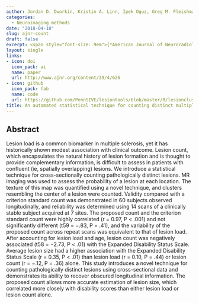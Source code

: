 ```yaml
---
author: Jordan D. Dworkin, Kristin A. Linn, Ipek Oguz, Greg M. Fleishman, Rohit Bakshi, Govind Nair, Peter A. Calabresi, Roland G. Henry, Jiwon Oh, Nico Papinutto, Daniel Pelletier, William Rooney, William Stern, Nancy L. Sicotte, Daniel S. Reich & Russell T. Shinohara
categories:
  - Neuroimaging methods
date: "2018-04-10"
slug: ajnr-count
draft: false
excerpt: <span style="font-size:.9em">{*American Journal of Neuroradiology*, 2018}</span>
layout: single
links:
- icon: doi
  icon_pack: ai
  name: paper
  url: http://www.ajnr.org/content/39/4/626
- icon: github
  icon_pack: fab
  name: code
  url: https://github.com/PennSIVE/lesiontools/blob/master/R/lesionclusters.R
title: An automated statistical technique for counting distinct multiple sclerosis lesions
---
```


## Abstract

Lesion load is a common biomarker in multiple sclerosis, yet it has historically shown modest association with clinical outcome. Lesion count, which encapsulates the natural history of lesion formation and is thought to provide complementary information, is difficult to assess in patients with confluent (ie, spatially overlapping) lesions. We introduce a statistical technique for cross-sectionally counting pathologically distinct lesions. MR imaging was used to assess the probability of a lesion at each location. The texture of this map was quantified using a novel technique, and clusters resembling the center of a lesion were counted. Validity compared with a criterion standard count was demonstrated in 60 subjects observed longitudinally, and reliability was determined using 14 scans of a clinically stable subject acquired at 7 sites. The proposed count and the criterion standard count were highly correlated (r = 0.97, P < .001) and not significantly different (t59 = −.83, P = .41), and the variability of the proposed count across repeat scans was equivalent to that of lesion load. After accounting for lesion load and age, lesion count was negatively associated (t58 = −2.73, P < .01) with the Expanded Disability Status Scale. Average lesion size had a higher association with the Expanded Disability Status Scale (r = 0.35, P < .01) than lesion load (r = 0.10, P = .44) or lesion count (r = −.12, P = .36) alone. This study introduces a novel technique for counting pathologically distinct lesions using cross-sectional data and demonstrates its ability to recover obscured longitudinal information. The proposed count allows more accurate estimation of lesion size, which correlated more closely with disability scores than either lesion load or lesion count alone.